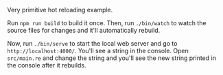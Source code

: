 Very primitive hot reloading example.

Run `npm run build` to build it once. Then, run `./bin/watch` to watch
the source files for changes and it'll automatically rebuild.

Now, run `./bin/serve` to start the local web server and go to
`http://localhost:4000/`. You'll see a string in the console. Open
`src/main.re` and change the string and you'll see the new string
printed in the console after it rebuilds.